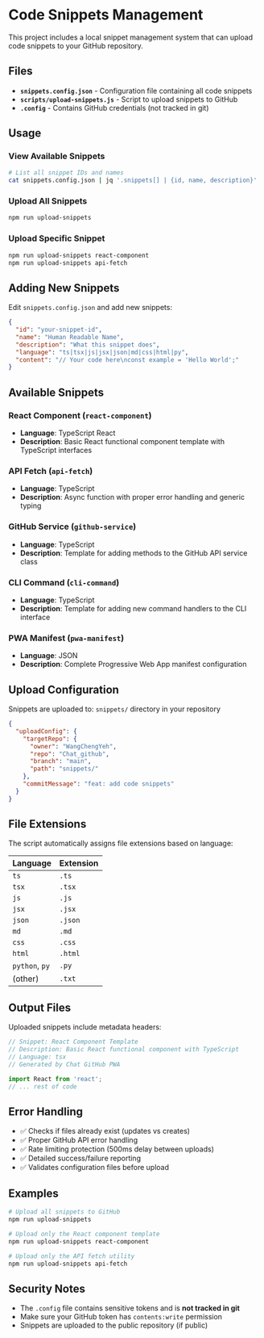 # Code Snippets Management

This project includes a local snippet management system that can upload code snippets to your GitHub repository.

## Files

- **`snippets.config.json`** - Configuration file containing all code snippets
- **`scripts/upload-snippets.js`** - Script to upload snippets to GitHub
- **`.config`** - Contains GitHub credentials (not tracked in git)

## Usage

### View Available Snippets
```bash
# List all snippet IDs and names
cat snippets.config.json | jq '.snippets[] | {id, name, description}'
```

### Upload All Snippets
```bash
npm run upload-snippets
```

### Upload Specific Snippet
```bash
npm run upload-snippets react-component
npm run upload-snippets api-fetch
```

## Adding New Snippets

Edit `snippets.config.json` and add new snippets:

```json
{
  "id": "your-snippet-id",
  "name": "Human Readable Name",
  "description": "What this snippet does",
  "language": "ts|tsx|js|jsx|json|md|css|html|py",
  "content": "// Your code here\nconst example = 'Hello World';"
}
```

## Available Snippets

### React Component (`react-component`)
- **Language**: TypeScript React
- **Description**: Basic React functional component template with TypeScript interfaces

### API Fetch (`api-fetch`) 
- **Language**: TypeScript
- **Description**: Async function with proper error handling and generic typing

### GitHub Service (`github-service`)
- **Language**: TypeScript  
- **Description**: Template for adding methods to the GitHub API service class

### CLI Command (`cli-command`)
- **Language**: TypeScript
- **Description**: Template for adding new command handlers to the CLI interface

### PWA Manifest (`pwa-manifest`)
- **Language**: JSON
- **Description**: Complete Progressive Web App manifest configuration

## Upload Configuration

Snippets are uploaded to: `snippets/` directory in your repository

```json
{
  "uploadConfig": {
    "targetRepo": {
      "owner": "WangChengYeh",
      "repo": "Chat_github", 
      "branch": "main",
      "path": "snippets/"
    },
    "commitMessage": "feat: add code snippets"
  }
}
```

## File Extensions

The script automatically assigns file extensions based on language:

| Language | Extension |
|----------|-----------|
| `ts`     | `.ts`     |
| `tsx`    | `.tsx`    |
| `js`     | `.js`     |
| `jsx`    | `.jsx`    |
| `json`   | `.json`   |
| `md`     | `.md`     |
| `css`    | `.css`    |
| `html`   | `.html`   |
| `python`, `py` | `.py` |
| (other)  | `.txt`    |

## Output Files

Uploaded snippets include metadata headers:

```typescript
// Snippet: React Component Template
// Description: Basic React functional component with TypeScript
// Language: tsx
// Generated by Chat GitHub PWA

import React from 'react';
// ... rest of code
```

## Error Handling

- ✅ Checks if files already exist (updates vs creates)
- ✅ Proper GitHub API error handling
- ✅ Rate limiting protection (500ms delay between uploads)
- ✅ Detailed success/failure reporting
- ✅ Validates configuration files before upload

## Examples

```bash
# Upload all snippets to GitHub
npm run upload-snippets

# Upload only the React component template
npm run upload-snippets react-component

# Upload only the API fetch utility
npm run upload-snippets api-fetch
```

## Security Notes

- The `.config` file contains sensitive tokens and is **not tracked in git**
- Make sure your GitHub token has `contents:write` permission
- Snippets are uploaded to the public repository (if public)
